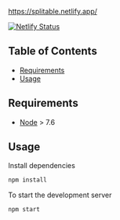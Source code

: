 https://splitable.netlify.app/

[![Netlify Status](https://api.netlify.com/api/v1/badges/81efd450-7310-4a1f-bb58-b2e03d04a024/deploy-status)](https://app.netlify.com/sites/splitable/deploys)

## Table of Contents

- [Requirements](#requirements)
- [Usage](#usage)

## Requirements

* [Node](https://nodejs.org) > 7.6

## Usage

Install dependencies

```sh
npm install
```

To start the development server

```sh
npm start
```

